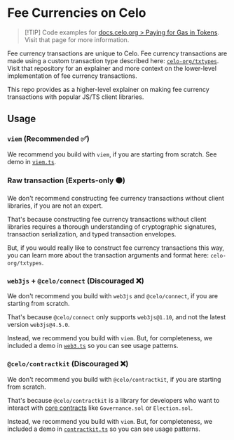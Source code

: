 # Fee Currencies on Celo

> [!TIP] Code examples for
> [docs.celo.org > Paying for Gas in Tokens](https://docs.celo.org/protocol/transaction/erc20-transaction-fees#alfajores-testnet).
> Visit that page for more information.

Fee currency transactions are unique to Celo. Fee currency transactions are made using a custom
transaction type described here: [`celo-org/txtypes`](https://github.com/celo-org/txtypes). Visit
that repository for an explainer and more context on the lower-level implementation of fee currency
transactions.

This repo provides as a higher-level explainer on making fee currency transactions with popular
JS/TS client libraries.

## Usage

### `viem` (Recommended ✅)

We recommend you build with `viem`, if you are starting from scratch. See demo in
[`viem.ts`](/viem.ts).

### Raw transaction (Experts-only 🟠)

We don't recommend constructing fee currency transactions without client libraries, if you are not
an expert.

That's because constructing fee currency transactions without client libraries requires a thorough
understanding of cryptographic signatures, transaction serialization, and typed transaction
envelopes.

But, if you would really like to construct fee currency transactions this way, you can learn more
about the transaction arguments and format here: `celo-org/txtypes`.

### `web3js` + `@celo/connect` (Discouraged ❌)

We don't recommend you build with `web3js` and `@celo/connect`, if you are starting from scratch.

That's because `@celo/connect` only supports `web3js@1.10`, and not the latest version
`web3js@4.5.0`.

Instead, we recommend you build with `viem`. But, for completeness, we included a demo in
[`web3.ts`](/web3.ts) so you can see usage patterns.

### `@celo/contractkit` (Discouraged ❌)

We don't recommend you build with `@celo/contractkit`, if you are starting from scratch.

That's because `@celo/contractkit` is a library for developers who want to interact with
[core contracts](https://docs.celo.org/contract-addresses) like `Governance.sol` or `Election.sol`.

Instead, we recommend you build with `viem`. But, for completeness, we included a demo in
[`contractkit.ts`](/contractkit.ts) so you can see usage patterns.

